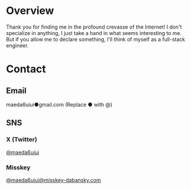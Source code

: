 # Overview

Thank you for finding me in the profound crevasse of the Internet!
I don't specialize in anything, I just take a hand in what seems interesting to me.
But if you allow me to declare something, I'll think of myself as a full-stack engineer.

# Contact

## Email

maeda6uiui●gmail.com (Replace ● with @)

## SNS

### X (Twitter)

[@maeda6uiui](https://twitter.com/maeda6uiui)

### Misskey

[@maeda6uiui@misskey-dabansky.com](https://misskey-dabansky.com/@maeda6uiui)


